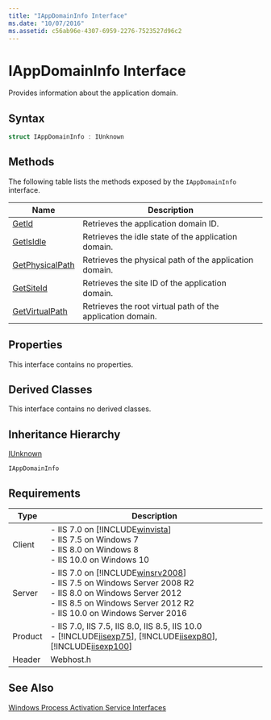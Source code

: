 ```yaml
---
title: "IAppDomainInfo Interface"
ms.date: "10/07/2016"
ms.assetid: c56ab96e-4307-6959-2276-7523527d96c2
---
```

# IAppDomainInfo Interface
Provides information about the application domain.  
  
## Syntax  
  
```cpp  
struct IAppDomainInfo : IUnknown  
```  
  
## Methods  
 The following table lists the methods exposed by the `IAppDomainInfo` interface.  
  
|Name|Description|  
|----------|-----------------|  
|[GetId](../../web-development-reference/native-code-api-reference/iappdomaininfo-getid-method.md)|Retrieves the application domain ID.|  
|[GetIsIdle](../../web-development-reference/native-code-api-reference/iappdomaininfo-getisidle-method.md)|Retrieves the idle state of the application domain.|  
|[GetPhysicalPath](../../web-development-reference/native-code-api-reference/iappdomaininfo-getphysicalpath-method.md)|Retrieves the physical path of the application domain.|  
|[GetSiteId](../../web-development-reference/native-code-api-reference/iappdomaininfo-getsiteid-method.md)|Retrieves the site ID of the application domain.|  
|[GetVirtualPath](../../web-development-reference/native-code-api-reference/iappdomaininfo-getvirtualpath-method.md)|Retrieves the root virtual path of the application domain.|  
  
## Properties  
 This interface contains no properties.  
  
## Derived Classes  
 This interface contains no derived classes.  
  
## Inheritance Hierarchy  
 [IUnknown](https://go.microsoft.com/fwlink/?LinkId=55951)  
  
 `IAppDomainInfo`  
  
## Requirements  
  
|Type|Description|  
|----------|-----------------|  
|Client|-   IIS 7.0 on [!INCLUDE[winvista](../../wmi-provider/includes/winvista-md.md)]<br />-   IIS 7.5 on Windows 7<br />-   IIS 8.0 on Windows 8<br />-   IIS 10.0 on Windows 10|  
|Server|-   IIS 7.0 on [!INCLUDE[winsrv2008](../../wmi-provider/includes/winsrv2008-md.md)]<br />-   IIS 7.5 on Windows Server 2008 R2<br />-   IIS 8.0 on Windows Server 2012<br />-   IIS 8.5 on Windows Server 2012 R2<br />-   IIS 10.0 on Windows Server 2016|  
|Product|-   IIS 7.0, IIS 7.5, IIS 8.0, IIS 8.5, IIS 10.0<br />-   [!INCLUDE[iisexp75](../../web-development-reference/native-code-api-reference/includes/iisexp75-md.md)], [!INCLUDE[iisexp80](../../web-development-reference/native-code-api-reference/includes/iisexp80-md.md)], [!INCLUDE[iisexp100](../../web-development-reference/native-code-api-reference/includes/iisexp100-md.md)]|  
|Header|Webhost.h|  
  
## See Also  
 [Windows Process Activation Service Interfaces](../../web-development-reference/native-code-api-reference/windows-process-activation-service-interfaces.md)
